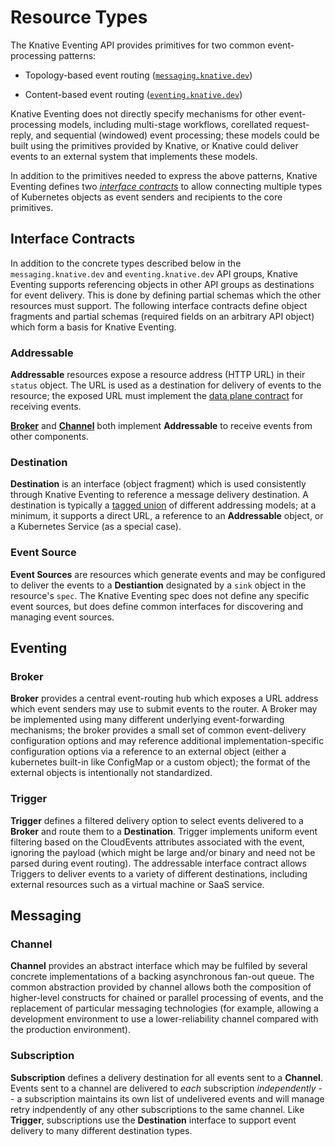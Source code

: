 # Resource Types

The Knative Eventing API provides primitives for two common event-processing
patterns:

- Topology-based event routing ([`messaging.knative.dev`](#messaging))

- Content-based event routing ([`eventing.knative.dev`](#eventing))

Knative Eventing does not directly specify mechanisms for other event-processing
models, including multi-stage workflows, corellated request-reply, and
sequential (windowed) event processing; these models could be built using the
primitives provided by Knative, or Knative could deliver events to an external
system that implements these models.

In addition to the primitives needed to express the above patterns, Knative
Eventing defines two [_interface contracts_](#interface-contracts) to allow
connecting multiple types of Kubernetes objects as event senders and recipients
to the core primitives.

<!-- TODO: add a drawing -->

## Interface Contracts

In addition to the concrete types described below in the `messaging.knative.dev`
and `eventing.knative.dev` API groups, Knative Eventing supports referencing
objects in other API groups as destinations for event delivery. This is done by
defining partial schemas which the other resources must support. The following
interface contracts define object fragments and partial schemas (required fields
on an arbitrary API object) which form a basis for Knative Eventing.

### Addressable

**Addressable** resources expose a resource address (HTTP URL) in their `status`
object. The URL is used as a destination for delivery of events to the resource;
the exposed URL must implement the [data plane contract](data-plane.md) for
receiving events.

[**Broker**](#broker) and [**Channel**](#channel) both implement **Addressable**
to receive events from other components.

### Destination

**Destination** is an interface (object fragment) which is used consistently
through Knative Eventing to reference a message delivery destination. A
destination is typically a
[tagged union](https://en.wikipedia.org/wiki/Tagged_union) of different
addressing models; at a minimum, it supports a direct URL, a reference to an
**Addressable** object, or a Kubernetes Service (as a special case).

### Event Source

**Event Sources** are resources which generate events and may be configured to
deliver the events to a **Destiantion** designated by a `sink` object in the
resource's `spec`. The Knative Eventing spec does not define any specific event
sources, but does define common interfaces for discovering and managing event
sources.

## Eventing

### Broker

**Broker** provides a central event-routing hub which exposes a URL address
which event senders may use to submit events to the router. A Broker may be
implemented using many different underlying event-forwarding mechanisms; the
broker provides a small set of common event-delivery configuration options and
may reference additional implementation-specific configuration options via a
reference to an external object (either a kubernetes built-in like ConfigMap or
a custom object); the format of the external objects is intentionally not
standardized.

### Trigger

**Trigger** defines a filtered delivery option to select events delivered to a
**Broker** and route them to a **Destination**. Trigger implements uniform event
filtering based on the CloudEvents attributes associated with the event,
ignoring the payload (which might be large and/or binary and need not be parsed
during event routing). The addressable interface contract allows Triggers to
deliver events to a variety of different destinations, including external
resources such as a virtual machine or SaaS service.

## Messaging

### Channel

**Channel** provides an abstract interface which may be fulfiled by several
concrete implementations of a backing asynchronous fan-out queue. The common
abstraction provided by channel allows both the composition of higher-level
constructs for chained or parallel processing of events, and the replacement of
particular messaging technologies (for example, allowing a development
environment to use a lower-reliability channel compared with the production
environment).

### Subscription

**Subscription** defines a delivery destination for all events sent to a
**Channel**. Events sent to a channel are delivered to _each_ subscription
_independently_ -- a subscription maintains its own list of undelivered events
and will manage retry indpendently of any other subscriptions to the same
channel. Like **Trigger**, subscriptions use the **Destination** interface to
support event delivery to many different destination types.
